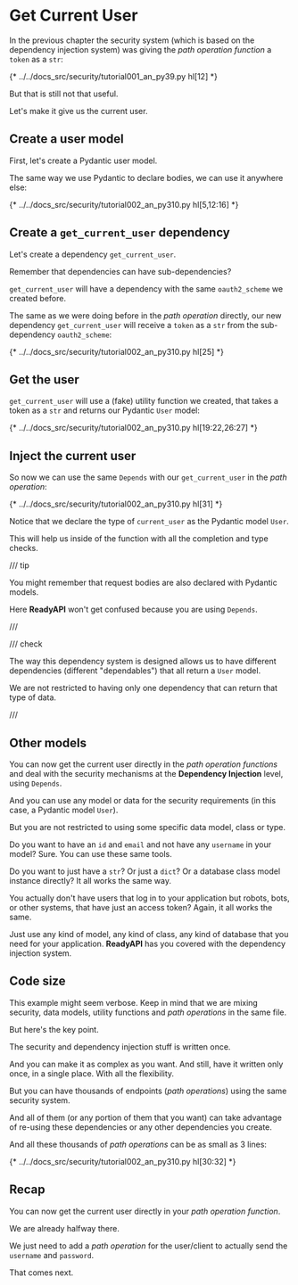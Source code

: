 # Get Current User

In the previous chapter the security system (which is based on the dependency injection system) was giving the *path operation function* a `token` as a `str`:

{* ../../docs_src/security/tutorial001_an_py39.py hl[12] *}

But that is still not that useful.

Let's make it give us the current user.

## Create a user model

First, let's create a Pydantic user model.

The same way we use Pydantic to declare bodies, we can use it anywhere else:

{* ../../docs_src/security/tutorial002_an_py310.py hl[5,12:16] *}

## Create a `get_current_user` dependency

Let's create a dependency `get_current_user`.

Remember that dependencies can have sub-dependencies?

`get_current_user` will have a dependency with the same `oauth2_scheme` we created before.

The same as we were doing before in the *path operation* directly, our new dependency `get_current_user` will receive a `token` as a `str` from the sub-dependency `oauth2_scheme`:

{* ../../docs_src/security/tutorial002_an_py310.py hl[25] *}

## Get the user

`get_current_user` will use a (fake) utility function we created, that takes a token as a `str` and returns our Pydantic `User` model:

{* ../../docs_src/security/tutorial002_an_py310.py hl[19:22,26:27] *}

## Inject the current user

So now we can use the same `Depends` with our `get_current_user` in the *path operation*:

{* ../../docs_src/security/tutorial002_an_py310.py hl[31] *}

Notice that we declare the type of `current_user` as the Pydantic model `User`.

This will help us inside of the function with all the completion and type checks.

/// tip

You might remember that request bodies are also declared with Pydantic models.

Here **ReadyAPI** won't get confused because you are using `Depends`.

///

/// check

The way this dependency system is designed allows us to have different dependencies (different "dependables") that all return a `User` model.

We are not restricted to having only one dependency that can return that type of data.

///

## Other models

You can now get the current user directly in the *path operation functions* and deal with the security mechanisms at the **Dependency Injection** level, using `Depends`.

And you can use any model or data for the security requirements (in this case, a Pydantic model `User`).

But you are not restricted to using some specific data model, class or type.

Do you want to have an `id` and `email` and not have any `username` in your model? Sure. You can use these same tools.

Do you want to just have a `str`? Or just a `dict`? Or a database class model instance directly? It all works the same way.

You actually don't have users that log in to your application but robots, bots, or other systems, that have just an access token? Again, it all works the same.

Just use any kind of model, any kind of class, any kind of database that you need for your application. **ReadyAPI** has you covered with the dependency injection system.

## Code size

This example might seem verbose. Keep in mind that we are mixing security, data models, utility functions and *path operations* in the same file.

But here's the key point.

The security and dependency injection stuff is written once.

And you can make it as complex as you want. And still, have it written only once, in a single place. With all the flexibility.

But you can have thousands of endpoints (*path operations*) using the same security system.

And all of them (or any portion of them that you want) can take advantage of re-using these dependencies or any other dependencies you create.

And all these thousands of *path operations* can be as small as 3 lines:

{* ../../docs_src/security/tutorial002_an_py310.py hl[30:32] *}

## Recap

You can now get the current user directly in your *path operation function*.

We are already halfway there.

We just need to add a *path operation* for the user/client to actually send the `username` and `password`.

That comes next.
